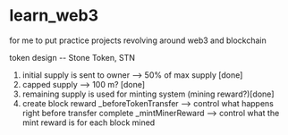 # learn_web3
for me to put practice projects revolving around web3 and blockchain

token design -- Stone Token, STN

1) initial supply is sent to owner --> 50% of max supply [done]
2) capped supply --> 100 m? [done]
3) remaining supply is used for minting system (mining reward?)[done]
4) create block reward
    _beforeTokenTransfer --> control what happens right before transfer complete
    _mintMinerReward --> control what the mint reward is for each block mined